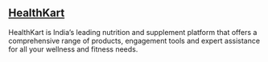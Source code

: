<h2><a href="https://www.healthkart.com">HealthKart</a> </h2> 


HealthKart is India’s leading nutrition and supplement platform that offers a comprehensive range of products, engagement tools and expert assistance for all your wellness and fitness needs.
